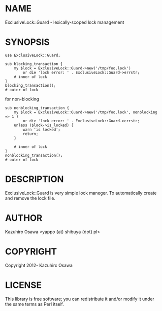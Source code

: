 # NAME

ExclusiveLock::Guard - lexically-scoped lock management

# SYNOPSIS

    use ExclusiveLock::Guard;

    sub blocking_transaction {
        my $lock = ExclusiveLock::Guard->new('/tmp/foo.lock')
            or die 'lock error: ' . ExclusiveLock::Guard->errstr;
        # inner of lock
    }
    blocking_transaction();
    # outer of lock

for non-blocking

    sub nonblocking_transaction {
        my $lock = ExclusiveLock::Guard->new('/tmp/foo.lock', nonblocking => 1 )
            or die 'lock error: ' . ExclusiveLock::Guard->errstr;
        unless ($lock->is_locked) {
            warn 'is locked';
            return;
        }

        # inner of lock
    }
    nonblocking_transaction();
    # outer of lock

# DESCRIPTION

ExclusiveLock::Guard is very simple lock maneger.
To automatically create and remove the lock file.

# AUTHOR

Kazuhiro Osawa <yappo {at} shibuya {dot} pl>

# COPYRIGHT

Copyright 2012- Kazuhiro Osawa

# LICENSE

This library is free software; you can redistribute it and/or modify
it under the same terms as Perl itself.

